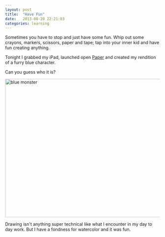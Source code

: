 ```yaml
---
layout: post
title:  "Have Fun"
date:   2013-08-20 22:21:03
categories: learning
---
```


Sometimes you have to stop and just have some fun. Whip out some crayons, markers, scissors, paper and tape; tap into your inner kid and have fun creating anything.

Tonight I grabbed my iPad, launched open <a href="http://www.fiftythree.com/paper" target="_blank">Paper</a> and created my rendition of a furry blue character.

Can you guess who it is?

<img src="http://michaellee.co/wp-content/uploads/2013/08/1376969383.jpg" title="blue monster" class="alignnone size-full" width="600" height="450" />

Drawing isn't anything super technical like what I encounter in my day to day work. But I have a fondness for watercolor and it was fun.